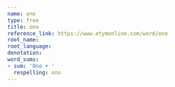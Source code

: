 ```yaml
---
name: ono
type: free
title: ono
reference_link: https://www.etymonline.com/word/ono
root_name: 
root_language: 
denotation: 
word_sums:
- sum: 'Ono + '
  respelling: ono
---
```

